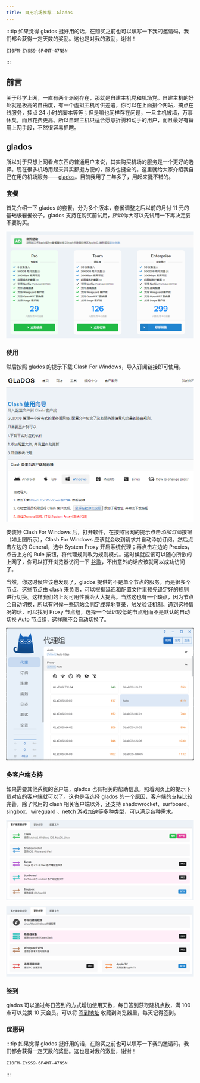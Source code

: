 ```yaml
---
title: 自用机场推荐——Glados
---
```


:::tip
如果觉得 glados 挺好用的话，在购买之前也可以填写一下我的邀请码，我们都会获得一定天数的奖励。这也是对我的激励，谢谢！

```txt
ZI0FM-ZYSS9-6P4NT-47NSN
```

:::

## 前言

关于科学上网，一直有两个派别存在，那就是自建主机党和机场党。自建主机的好处就是极高的自由度，有一个虚拟主机可供差遣，你可以在上面搭个网站，搞点在线服务，挂点 24 小时的脚本等等；但是嘛也同样存在问题，一旦主机被墙，万事休矣，而且花费更高。所以自建主机只适合愿意折腾和动手的用户，而且最好有备用上网手段，不然很容易抓瞎。

## glados

所以对于只想上网看点东西的普通用户来说，其实购买机场的服务是一个更好的选择。现在很多机场用起来其实都挺方便的，服务也挺全的。这里就给大家介绍我自己在用的机场服务——[glados](https://glados.rocks/)。目前我用了三年多了，用起来挺不错的。

### 套餐

首先介绍一下 glados 的套餐，分为多个版本，~~套餐调整之后以前的月付 11 元的基础版套餐没了~~。glados 支持在购买前试用，所以你大可以先试用一下再决定要不要购买。

![glados 套餐](../../../assets/image//glados-pricing.png)

### 使用

然后按照 glados 的提示下载 Clash For Windows，导入订阅链接即可使用。

![安装 Clash For Windows](../../../assets/image//glados-usage.png)

安装好 Clash For Windows 后，打开软件，在按照官网的提示点击*添加订阅*按钮（如上图所示），Clash For Windows 应该就会收到请求并自动添加订阅。然后点击左边的 General，选中 System Proxy 开启系统代理；再点击左边的 Proxies，点击上方的 Rule 按钮，将代理规则改为规则模式。这时候就应该可以随心所欲的上网了，你可以打开浏览器访问一下 [谷歌](https://www.google.com)，不出意外的话应该就可以成功访问了。

当然，你这时候应该也发现了，glados 提供的不是单个节点的服务，而是很多个节点，这些节点由 clash 来负责，可以根据延迟和配置文件里预先设定好的规则进行切换。这样我们的上网可用性就会大大提高。当然这也有一个缺点，因为节点会自动切换，所以有时候一些网站会判定成异地登录，触发验证机制。遇到这种情况的话，可以找到 Proxy 节点组，选择一个延迟较低的节点组而不是默认的自动切换 Auto 节点组，这样就不会自动切换了。

![节点组](../../../assets/image//glados-20240222222550.png)

### 多客户端支持

如果需要其他系统的客户端，glados 也有相关的帮助信息，照着网页上的提示下载对应的客户端就可以了。这也是我选择 glados 的一个原因，客户端的支持比较完善，除了常用的 clash 相关客户端以外，还支持 shadowrocket、surfboard、singbox、wireguard 、netch 游戏加速等多种类型，可以满足各种需求。

![多种客户端](../../../assets/image/glados-20240222223636.png)

![更多客户端](../../../assets/image/glados-20240222223704.png)

### 签到

glados 可以通过每日签到的方式增加使用天数，每日签到获取随机点数，满 100 点可以兑换 10 天会员。可以将 [签到地址](https://glados.rocks/console/checkin) 收藏到浏览器里，每天记得签到。

### 优惠码

:::tip
如果觉得 glados 挺好用的话，在购买之前也可以填写一下我的邀请码，我们都会获得一定天数的奖励。这也是对我的激励，谢谢！

```txt
ZI0FM-ZYSS9-6P4NT-47NSN
```

:::
